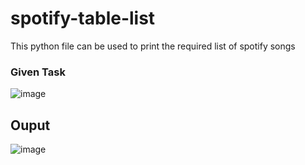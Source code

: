 # spotify-table-list

This python file can be used to print the required list of spotify songs

### Given Task

![image](https://user-images.githubusercontent.com/86486178/136668926-a748fa50-8a77-41c6-a1e1-de9369d916f0.png)

## Ouput

![image](https://user-images.githubusercontent.com/86486178/136669078-005942c2-a349-4427-8143-254e9d227bd8.png)

